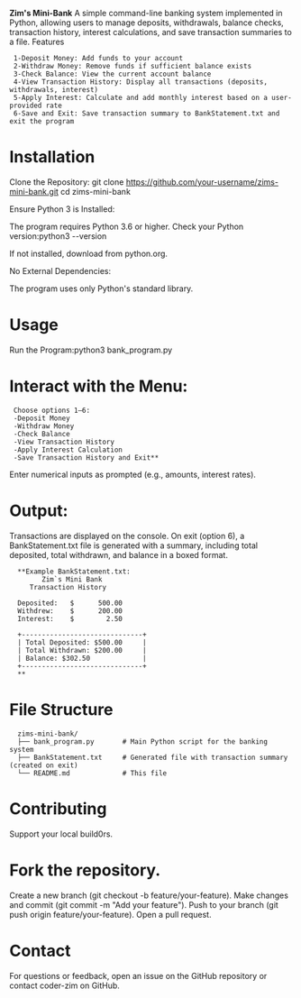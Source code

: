 **Zim's Mini-Bank**
A simple command-line banking system implemented in Python, allowing users to manage deposits, withdrawals, balance checks, transaction history, interest calculations, and save transaction summaries to a file.
Features

     1-Deposit Money: Add funds to your account
     2-Withdraw Money: Remove funds if sufficient balance exists
     3-Check Balance: View the current account balance
     4-View Transaction History: Display all transactions (deposits, withdrawals, interest)
     5-Apply Interest: Calculate and add monthly interest based on a user-provided rate
     6-Save and Exit: Save transaction summary to BankStatement.txt and exit the program


# **Installation**

Clone the Repository:
git clone https://github.com/your-username/zims-mini-bank.git
cd zims-mini-bank

Ensure Python 3 is Installed:

The program requires Python 3.6 or higher.
Check your Python version:python3 --version

If not installed, download from python.org.

No External Dependencies:

The program uses only Python's standard library.


# **Usage**

Run the Program:python3 bank_program.py

# Interact with the Menu:
     Choose options 1–6:
     -Deposit Money
     -Withdraw Money
     -Check Balance
     -View Transaction History
     -Apply Interest Calculation
     -Save Transaction History and Exit**

Enter numerical inputs as prompted (e.g., amounts, interest rates).


# **Output:**
Transactions are displayed on the console.
On exit (option 6), a BankStatement.txt file is generated with a summary, including total deposited, total withdrawn, and balance in a boxed format.


      **Example BankStatement.txt:
            Zim`s Mini Bank      
         Transaction History     
      
      Deposited:   $      500.00
      Withdrew:    $      200.00
      Interest:    $        2.50
      
      +------------------------------+
      | Total Deposited: $500.00     |
      | Total Withdrawn: $200.00     |
      | Balance: $302.50             |
      +------------------------------+
      **

# **File Structure**
      zims-mini-bank/
      ├── bank_program.py       # Main Python script for the banking system
      ├── BankStatement.txt     # Generated file with transaction summary (created on exit)
      └── README.md             # This file
      

# **Contributing**
Support your local build0rs.


# **Fork the repository.**
Create a new branch (git checkout -b feature/your-feature).
Make changes and commit (git commit -m "Add your feature").
Push to your branch (git push origin feature/your-feature).
Open a pull request.


# **Contact**
For questions or feedback, open an issue on the GitHub repository or contact coder-zim on GitHub.
